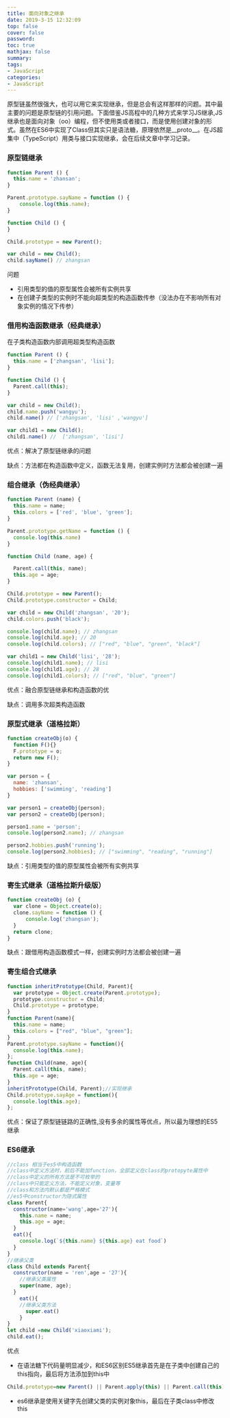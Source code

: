 ```yaml
---
title: 面向对象之继承
date: 2019-3-15 12:32:09
top: false
cover: false
password:
toc: true
mathjax: false
summary: 
tags:
- JavaScript
categories:
- JavaScript
---
```


原型链虽然很强大，也可以用它来实现继承，但是总会有这样那样的问题。其中最主要的问题是原型链的引用问题。下面借鉴JS高程中的几种方式来学习JS继承,JS继承也是面向对象（oo）编程，但不使用类或者接口，而是使用创建对象的形式。虽然在ES6中实现了Class但其实只是语法糖，原理依然是__proto__。在JS超集中（TypeScript）用类与接口实现继承，会在后续文章中学习记录。

### 原型链继承

```js
function Parent () {
  this.name = 'zhansan';
}

Parent.prototype.sayName = function () {
    console.log(this.name);
}

function Child () {
}

Child.prototype = new Parent();

var child = new Child();
child.sayName() // zhangsan
```

  问题

  - 引用类型的值的原型属性会被所有实例共享
  - 在创建子类型的实例时不能向超类型的构造函数传参（没法办在不影响所有对象实例的情况下传参）

### 借用构造函数继承（经典继承）

在子类构造函数内部调用超类型构造函数

```js
function Parent () {
  this.name = ['zhangsan', 'lisi'];
}

function Child () {
  Parent.call(this);
}

var child = new Child();
child.name.push('wangyu');
child.name() // ['zhangsan', 'lisi' ,'wangyu']

var child1 = new Child();
child1.name() //  ['zhangsan', 'lisi']
```

优点：解决了原型链继承的问题

缺点：方法都在构造函数中定义，函数无法复用，创建实例时方法都会被创建一遍


### 组合继承（伪经典继承）

```js
function Parent (name) {
  this.name = name;
  this.colors = ['red', 'blue', 'green'];
}

Parent.prototype.getName = function () {
  console.log(this.name)
}

function Child (name, age) {

  Parent.call(this, name);
  this.age = age;
}

Child.prototype = new Parent();
Child.prototype.constructor = Child;

var child = new Child('zhangsan', '20');
child.colors.push('black');

console.log(child.name); // zhangsan
console.log(child.age); // 20
console.log(child.colors); // ["red", "blue", "green", "black"]

var child1 = new Child('lisi', '28');
console.log(child1.name); // lisi
console.log(child1.age); // 28
console.log(child1.colors); // ["red", "blue", "green"]
```

优点：融合原型链继承和构造函数的优

缺点：调用多次超类构造函数


### 原型式继承（道格拉斯）

```js
function createObj(o) {
  function F(){}
  F.prototype = o;
  return new F();
}

var person = {
  name: 'zhansan',
  hobbies: ['swimming', 'reading']
}

var person1 = createObj(person);
var person2 = createObj(person);

person1.name = 'person';
console.log(person2.name); // zhangsan

person2.hobbies.push('running');
console.log(person2.hobbies); // ["swimming", "reading", "running"]

```

缺点：引用类型的值的原型属性会被所有实例共享

### 寄生式继承（道格拉斯升级版）

```js
function createObj (o) {
  var clone = Object.create(o);
  clone.sayName = function () {
      console.log('zhangsan');
  }
  return clone;
}
```

缺点：跟借用构造函数模式一样，创建实例时方法都会被创建一遍

### 寄生组合式继承

```js
function inheritPrototype(Child, Parent){
  var prototype = Object.create(Parent.prototype);
  prototype.constructor = Child;
  Child.prototype = prototype;
}
function Parent(name){
  this.name = name;
  this.colors = ["red", "blue", "green"];
}
Parent.prototype.sayName = function(){
  console.log(this.name);
};
function Child(name, age){
  Parent.call(this, name);
  this.age = age;
}
inheritPrototype(Child, Parent);//实现继承
Child.prototype.sayAge = function(){
  console.log(this.age);
}; 

```

优点：保证了原型链链路的正确性,没有多余的属性等优点，所以最为理想的ES5继承

### ES6继承

```js
//class 相当于es5中构造函数
//class中定义方法时，前后不能加function，全部定义在class的protopyte属性中
//class中定义的所有方法是不可枚举的
//class中只能定义方法，不能定义对象，变量等
//class和方法内默认都是严格模式
//es5中constructor为隐式属性
class Parent{
  constructor(name='wang',age='27'){
    this.name = name;
    this.age = age;
  }
  eat(){
    console.log(`${this.name} ${this.age} eat food`)
  }
}
//继承父类
class Child extends Parent{ 
  constructor(name = 'ren',age = '27'){ 
    //继承父类属性
    super(name, age); 
  } 
    eat(){ 
    //继承父类方法
      super.eat() 
    } 
} 
let child =new Child('xiaoxiami'); 
child.eat();
```

优点

- 在语法糖下代码量明显减少，和ES6区别ES5继承首先是在子类中创建自己的this指向，最后将方法添加到this中

```js
Child.prototype=new Parent() || Parent.apply(this) || Parent.call(this)
```

- es6继承是使用关键字先创建父类的实例对象this，最后在子类class中修改this







